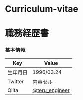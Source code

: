 # Curriculum-vitae

# 職務経歴書

### 基本情報
| Key | Value |
| ------------- | ------------- |
| 生年月日  | 1996/03.24  |
| Twitter  | 内容セル  |
| Qiita  | <a href=”https://qiita.com/teru_engineer”>@teru_engineer</a>|
